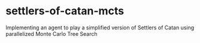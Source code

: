 # settlers-of-catan-mcts
Implementing an agent to play a simplified version of Settlers of Catan using parallelized Monte Carlo Tree Search
